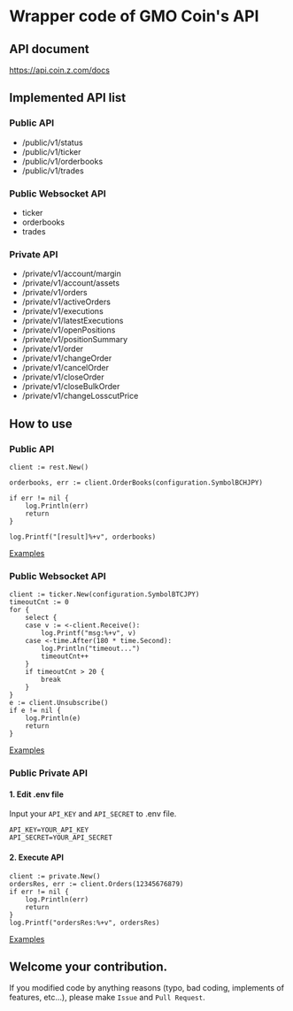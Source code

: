# Wrapper code of GMO Coin's API
## API document
https://api.coin.z.com/docs

## Implemented API list
### Public API
* /public/v1/status
* /public/v1/ticker
* /public/v1/orderbooks
* /public/v1/trades

### Public Websocket API
* ticker
* orderbooks
* trades

### Private API
* /private/v1/account/margin
* /private/v1/account/assets
* /private/v1/orders
* /private/v1/activeOrders
* /private/v1/executions
* /private/v1/latestExecutions
* /private/v1/openPositions
* /private/v1/positionSummary
* /private/v1/order
* /private/v1/changeOrder
* /private/v1/cancelOrder
* /private/v1/closeOrder
* /private/v1/closeBulkOrder
* /private/v1/changeLosscutPrice

## How to use
### Public API
```golang
client := rest.New()

orderbooks, err := client.OrderBooks(configuration.SymbolBCHJPY)

if err != nil {
    log.Println(err)
    return
}

log.Printf("[result]%+v", orderbooks)
```

[Examples](https://github.com/ijufumi/gogmocoin-examples/tree/master/app/public/rest)

### Public Websocket API
```golang
client := ticker.New(configuration.SymbolBTCJPY)
timeoutCnt := 0
for {
    select {
    case v := <-client.Receive():
        log.Printf("msg:%+v", v)
    case <-time.After(180 * time.Second):
        log.Println("timeout...")
        timeoutCnt++
    }
    if timeoutCnt > 20 {
        break
    }
}
e := client.Unsubscribe()
if e != nil {
    log.Println(e)
    return
}
```

[Examples](https://github.com/ijufumi/gogmocoin-examples/tree/master/app/public/ws)

### Public Private API
#### 1. Edit .env file
Input your `API_KEY` and `API_SECRET` to .env file.

```.env
API_KEY=YOUR_API_KEY
API_SECRET=YOUR_API_SECRET
```

#### 2. Execute API

```golang
client := private.New()
ordersRes, err := client.Orders(12345676879)
if err != nil {
    log.Println(err)
    return
}
log.Printf("ordersRes:%+v", ordersRes)
```

[Examples](https://github.com/ijufumi/gogmocoin-examples/tree/master/app/private)

## Welcome your contribution.
If you modified code by anything reasons (typo, bad coding, implements of features, etc...), please make `Issue` and `Pull Request`.
